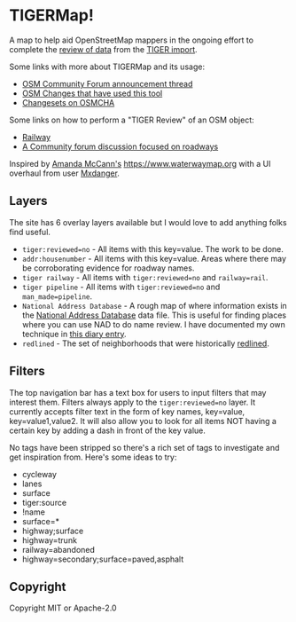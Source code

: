 # TIGERMap!
A map to help aid OpenStreetMap mappers in the ongoing effort to complete the [review of data](https://wiki.openstreetmap.org/wiki/TIGER_fixup) from the [TIGER import](https://wiki.openstreetmap.org/wiki/TIGER).

Some links with more about TIGERMap and its usage:

* [OSM Community Forum announcement thread](https://community.openstreetmap.org/t/announcing-tigermap-tiger-reviewed-no/110004)
* [OSM Changes that have used this tool](https://resultmaps.neis-one.org/osm-changesets?comment=TIGERMap)
* [Changesets on OSMCHA](https://osmcha.org/?filters=%7B%22metadata%22%3A%5B%7B%22label%22%3A%22hashtags%3D%23TIGERMap%22%2C%22value%22%3A%22hashtags%3D%23TIGERMap%22%7D%5D%7D)

Some links on how to perform a "TIGER Review" of an OSM object:

* [Railway](https://wiki.openstreetmap.org/wiki/United_States/Railroads#Editing_Railroads_starting_from_TIGER_data)
* [A Community forum discussion focused on roadways](https://community.openstreetmap.org/t/8228)

Inspired by [Amanda McCann's](https://en.osm.town/@amapanda) https://www.waterwaymap.org with a UI overhaul from user [Mxdanger](https://www.openstreetmap.org/user/Mxdanger).

## Layers

The site has 6 overlay layers available but I would love to add anything folks find useful.

* `tiger:reviewed=no` - All items with this key=value. The work to be done.
* `addr:housenumber` - All items with this key=value. Areas where there may be corroborating evidence for roadway names.
* `tiger railway` - All items with `tiger:reviewed=no` and `railway=rail`.
* `tiger pipeline` - All items with `tiger:reviewed=no` and `man_made=pipeline`.
* `National Address Database` - A rough map of where information exists in the [National Address Database](https://www.transportation.gov/gis/national-address-database) data file. This is useful for finding places where you can use NAD to do name review. I have documented my own technique in [this diary entry](https://www.openstreetmap.org/user/watmildon/diary/400827).
* `redlined` - The set of neighborhoods that were historically [redlined](https://dsl.richmond.edu/panorama/redlining/).

## Filters

The top navigation bar has a text box for users to input filters that may interest them. Filters always apply to the `tiger:reviewed=no` layer. It currently accepts filter text in the form of key names, key=value, key=value1,value2. It will also allow you to look for all items NOT having a certain key by adding a dash in front of the key value.

No tags have been stripped so there's a rich set of tags to investigate and get inspiration from. Here's some ideas to try:

* cycleway
* lanes
* surface
* tiger:source
* !name
* surface=*
* highway;surface
* highway=trunk
* railway=abandoned
* highway=secondary;surface=paved,asphalt

## Copyright

Copyright MIT or Apache-2.0

